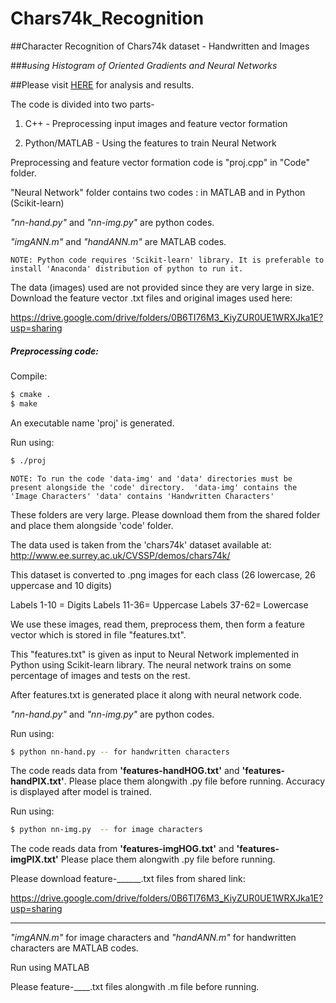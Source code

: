 # Chars74k_Recognition

##Character Recognition of Chars74k dataset - Handwritten and Images

###*using Histogram of Oriented Gradients and Neural Networks*

##Please visit [HERE](https://devendrapratapyadav.github.io/Chars74k_Recognition) for analysis and results.

The code is divided into two parts-

1. C++ - Preprocessing input images and feature vector formation

2. Python/MATLAB - Using the features to train Neural Network


Preprocessing and feature vector formation code is "proj.cpp" in "Code" folder.

"Neural Network" folder contains two codes : in MATLAB and in Python (Scikit-learn)

*"nn-hand.py"* and *"nn-img.py"* are python codes.

*"imgANN.m"* and *"handANN.m"* are MATLAB codes.

`NOTE: Python code requires 'Scikit-learn' library. It is preferable to install 'Anaconda' distribution of python to run it.`


The data (images) used are not provided since they are very large in size.
Download the feature vector .txt files and original images used here:

https://drive.google.com/drive/folders/0B6TI76M3_KiyZUR0UE1WRXJka1E?usp=sharing


##### Preprocessing code: 
Compile:
```sh
$ cmake .
$ make
```

An executable name 'proj' is generated.

Run using:
```sh
$ ./proj
```

`NOTE: To run the code 'data-img' and 'data' directories must be present alongside the 'code' directory. 
'data-img' contains the 'Image Characters'
'data' contains 'Handwritten Characters'
`

These folders are very large. Please download them from the shared folder and place them alongside 'code' folder.

The data used is taken from the 'chars74k' dataset available at: http://www.ee.surrey.ac.uk/CVSSP/demos/chars74k/

This dataset is converted to .png images for each class (26 lowercase, 26 uppercase and 10 digits)

Labels 1-10 = Digits   Labels 11-36= Uppercase   Labels 37-62= Lowercase

We use these images, read them, preprocess them, then form a feature vector which is stored in file "features.txt".

This "features.txt" is given as input to Neural Network implemented in Python using Scikit-learn library.
The neural network trains on some percentage of images and tests on the rest.

After features.txt is generated place it along with neural network code.

*"nn-hand.py"* and *"nn-img.py"* are python codes.

Run using:
```sh
$ python nn-hand.py -- for handwritten characters
```
The code reads data from **'features-handHOG.txt'** and **'features-handPIX.txt'**. Please place them alongwith .py file before running.
Accuracy is displayed after model is trained.

Run using:
```sh
$ python nn-img.py  -- for image characters
```
The code reads data from **'features-imgHOG.txt'** and **'features-imgPIX.txt'** Please place them alongwith .py file before running.


Please download feature-______.txt files from shared link:

https://drive.google.com/drive/folders/0B6TI76M3_KiyZUR0UE1WRXJka1E?usp=sharing


***************************************************************************************************************************
*"imgANN.m"* for image characters and *"handANN.m"* for handwritten characters are MATLAB codes.

Run using MATLAB

Please feature-____.txt files alongwith .m file before running.


